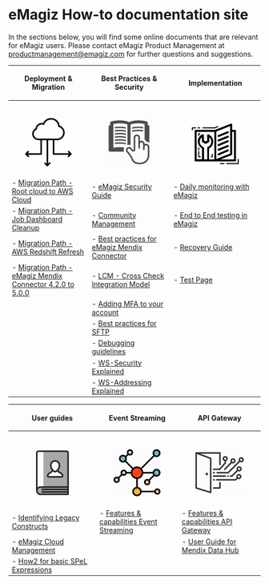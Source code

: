 # eMagiz How-to documentation site
In the sections below, you will find some online documents that are relevant for eMagiz users. Please contact eMagiz Product Management at productmanagement@emagiz.com for further questions and suggestions.

| <p align="center">**Deployment & Migration**</p>                                                                      | <p align="center">**Best Practices & Security**</p>                                     | <p align="center">**Implementation**</p>                                        |
|-----------------------------------------------------------------------------------------------------------------------|-----------------------------------------------------------------------------------------|---------------------------------------------------------------------------------|
| <img width=600/><p align="center"><img src="../../img/howto/Deployment_icon.png">                                     | <img width=600/><p align="center"><img src="../../img/howto/BestPractice_icon.jpg"></p> | <img width=600/><p align="center"><img src="../../img/howto/How2_icon.png"></p> |
| - [Migration Path - Root cloud to AWS Cloud](migrate-root2aws.md)                                                     | - [eMagiz Security Guide](security-guide.md)                                            | - [Daily monitoring with eMagiz](daily-monitoring.md)                           |
| - [Migration Path - Job Dashboard Cleanup](migration-path-job-dashboard-cleanup.md)                                   | - [Community Management](community-management.md)                                       | - [End to End testing in eMagiz](end2end-testing.md)                            |
| - [Migration Path - AWS Redshift Refresh](migration-path-aws-redshift-refresh.md)                                     | - [Best practices for eMagiz Mendix Connector](Bestpractices-emagizmendix-connector.md) | - [Recovery Guide](recovery-guide.md)                                           |
| - [Migration Path - eMagiz Mendix Connector 4.2.0 to 5.0.0](migration-path-emagiz-mendix-connector-4.2.0-to-5.0.0.md) | - [LCM - Cross Check Integration Model](life-cycle-management.md)                       | - [Test Page](test-page.md)                                                     |
|                                                                                                                       | - [Adding MFA to your account](add-mfa-userlevel.md)                                    |                                                                                 |
|                                                                                                                       | - [Best practices for SFTP](sftp-best-practice.md)                                      |                                                                                 |
|                                                                                                                       | - [Debugging guidelines](debugging-guidelines.md)                                       |                                                                                 |
|                                                                                                                       | - [WS-Security Explained](ws-security.md)                                               |                                                                                 |
|                                                                                                                       | - [WS-Addressing Explained](ws-addressing.md)                                           |                                                                                 |

| <p align="center">**User guides**</p>                                                 | <p align="center">**Event Streaming**</p>                                             | <p align="center">**API Gateway**</p>                                              |
|---------------------------------------------------------------------------------------|---------------------------------------------------------------------------------------|------------------------------------------------------------------------------------|
| <img width=800/><p align="center"><img  src="../../img/howto/UserGuide_icon.png"></p> | <img width=800/><p align="center"><img  src="../../img/howto/EventStreaming.png"></p> | <img width=800/><p align="center"><img  src="../../img/howto/API_Gateway.png"></p> |
| - [Identifying Legacy Constructs](userguide-legacyconstructs.md)                      | - [Features & capabilities Event Streaming](release-note-eventstreaming.md)           | - [Features & capabilities API Gateway](apigw-releasenotes.md)                     |
| - [eMagiz Cloud Management](managing-emagizcloud.md)                                  |                                                                                       | - [ User Guide for Mendix Data Hub](userguide-apigateway-odata-datahub.md)         |
| - [How2 for basic SPeL Expressions](spelexpr-simpleguide.md)                          |                                                                                       |                                                                                    |